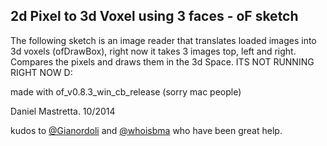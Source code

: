 2d Pixel to 3d Voxel using 3 faces - oF sketch
------------------------

 The following sketch is an image reader that translates loaded images into 3d voxels (ofDrawBox), right now it takes 3 images top, left and right. Compares the pixels and draws them in the 3d Space. ITS NOT RUNNING RIGHT NOW D:

 made with of_v0.8.3_win_cb_release (sorry mac people)
 
 Daniel Mastretta. 10/2014 
 
 kudos to [@Gianordoli](https://github.com/gianordoli "Gianordoli") and [@whoisbma](https://github.com/whoisbma "whoisbma") who have been great help.



